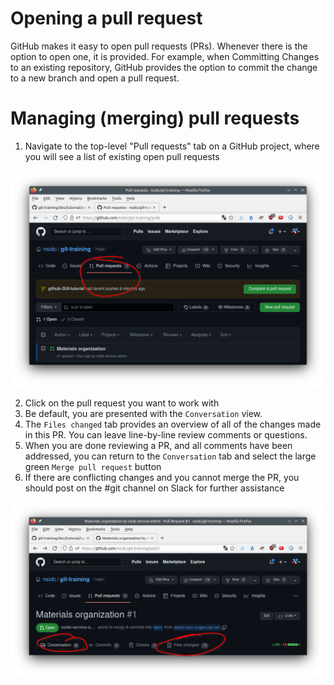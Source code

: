 

# Opening a pull request

GitHub makes it easy to open pull requests (PRs). Whenever there is the option to open one, it is provided. For example, when Committing Changes to an existing repository, GitHub provides the option to commit the change to a new branch and open a pull request.

# Managing (merging) pull requests

1. Navigate to the top-level "Pull requests" tab on a GitHub project, where you will see a list of existing open pull requests

![Pull request overview](../../_images/gh-pr.png)

2. Click on the pull request you want to work with
3. Be default, you are presented with the `Conversation` view. 
4. The `Files changed` tab provides an overview of all of the changes made in this PR. You can leave line-by-line review comments or questions.
5. When you are done reviewing a PR, and all comments have been addressed, you can return to the `Conversation` tab and select the large green `Merge pull request` button
6. If there are conflicting changes and you cannot merge the PR, you should post on the #git channel on Slack for further assistance

![Pull request tabs](../../_images/gh-pr-tabs.png)
